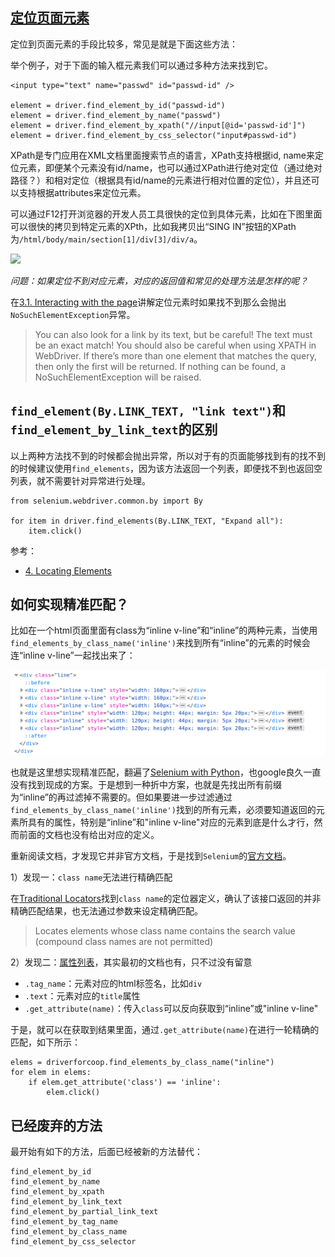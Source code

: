 ## [定位页面元素](https://selenium-python.readthedocs.io/locating-elements.html#locating-elements)

定位到页面元素的手段比较多，常见是就是下面这些方法：



举个例子，对于下面的输入框元素我们可以通过多种方法来找到它。

```
<input type="text" name="passwd" id="passwd-id" />

element = driver.find_element_by_id("passwd-id")
element = driver.find_element_by_name("passwd")
element = driver.find_element_by_xpath("//input[@id='passwd-id']")
element = driver.find_element_by_css_selector("input#passwd-id")
```

XPath是专门应用在XML文档里面搜索节点的语言，XPath支持根据id, name来定位元素，即便某个元素没有id/name，也可以通过XPath进行绝对定位（通过绝对路径？）和相对定位（根据具有id/name的元素进行相对位置的定位），并且还可以支持根据attributes来定位元素。

可以通过F12打开浏览器的开发人员工具很快的定位到具体元素，比如在下图里面可以很快的拷贝到特定元素的XPth，比如我拷贝出“SING IN”按钮的XPath为`/html/body/main/section[1]/div[3]/div/a`。

![](./shortcut-for-XPath.png)

*问题：如果定位不到对应元素，对应的返回值和常见的处理方法是怎样的呢？*

在[3.1. Interacting with the page](https://selenium-python.readthedocs.io/navigating.html#interacting-with-the-page)讲解定位元素时如果找不到那么会抛出`NoSuchElementException`异常。

> You can also look for a link by its text, but be careful! The text must be an exact match! You should also be careful when using XPATH in WebDriver. If there’s more than one element that matches the query, then only the first will be returned. If nothing can be found, a NoSuchElementException will be raised.


## `find_element(By.LINK_TEXT, "link text")`和`find_element_by_link_text`的区别


以上两种方法找不到的时候都会抛出异常，所以对于有的页面能够找到有的找不到的时候建议使用`find_elements`，因为该方法返回一个列表，即便找不到也返回空列表，就不需要针对异常进行处理。


```
from selenium.webdriver.common.by import By

for item in driver.find_elements(By.LINK_TEXT, "Expand all"):
    item.click()
```

参考：

- [4. Locating Elements](https://selenium-python.readthedocs.io/locating-elements.html)

## 如何实现精准匹配？

比如在一个html页面里面有class为“inline v-line”和“inline”的两种元素，当使用`find_elements_by_class_name('inline')`来找到所有“inline”的元素的时候会连“inline v-line”一起找出来了：

![](./same_prefix_elements.png)

也就是这里想实现精准匹配，翻遍了[Selenium with Python](https://selenium-python.readthedocs.io/index.html)，也google良久一直没有找到现成的方案。于是想到一种折中方案，也就是先找出所有前缀为“inline”的再过滤掉不需要的。但如果要进一步过滤通过`find_elements_by_class_name('inline')`找到的所有元素，必须要知道返回的元素所具有的属性，特别是“inline”和"inline v-line"对应的元素到底是什么才行，然而前面的文档也没有给出对应的定义。

重新阅读文档，才发现它并非官方文档，于是找到`Selenium`的[官方文档](https://www.selenium.dev/documentation/)。

1）发现一：`class name`无法进行精确匹配

在[Traditional Locators](https://www.selenium.dev/documentation/webdriver/elements/locators/#traditional-locators)找到`class name`的定位器定义，确认了该接口返回的并非精确匹配结果，也无法通过参数来设定精确匹配。

> Locates elements whose class name contains the search value (compound class names are not permitted)

2）发现二：[属性列表](https://www.selenium.dev/documentation/webdriver/elements/information/)，其实最初的文档也有，只不过没有留意

- `.tag_name`：元素对应的html标签名，比如`div`
- `.text`：元素对应的`title`属性
- `.get_attribute(name)`：传入`class`可以反向获取到“inline”或"inline v-line"

于是，就可以在获取到结果里面，通过`.get_attribute(name)`在进行一轮精确的匹配，如下所示：

```
elems = driverforcoop.find_elements_by_class_name("inline")
for elem in elems:
    if elem.get_attribute('class') == 'inline':
        elem.click()
```


## 已经废弃的方法

最开始有如下的方法，后面已经被新的方法替代：

```
find_element_by_id
find_element_by_name
find_element_by_xpath
find_element_by_link_text
find_element_by_partial_link_text
find_element_by_tag_name
find_element_by_class_name
find_element_by_css_selector
```


